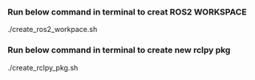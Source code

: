 ### Run below command in terminal to creat ROS2 WORKSPACE
./create_ros2_workpace.sh 

### Run below command in terminal to create new rclpy pkg
./create_rclpy_pkg.sh




